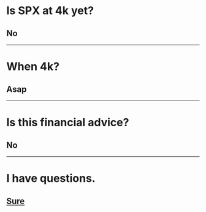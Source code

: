 # Is SPX at 4k yet?

## No

---

# When 4k?

## Asap

---

# Is this financial advice?

## No

---

# I have questions.

## [Sure](https://old.reddit.com/r/thewallstreet/)

